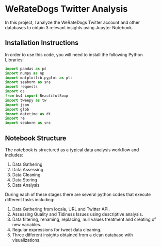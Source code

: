 # WeRateDogs Twitter Analysis
In this project, I analyze the WeRateDogs Twitter account and other databases to obtain 3 relevant insights using Jupyter Notebook.

## Installation Instructions
In order to use this code, you will need to install the following Python Libraries:
```python
import pandas as pd
import numpy as np
import matplotlib.pyplot as plt
import seaborn as sns
import requests
import os
from bs4 import BeautifulSoup
import tweepy as tw
import json
import glob
import datetime as dt
import re
import seaborn as sns
```

## Notebook Structure

The notebook is structured as a typical data analysis workflow and includes:

1. Data Gathering
2. Data Assessing
3. Data Cleaning
4. Data Storing
5. Data Analysis

During each of these stages there are several python codes that execute different tasks including:

1. Data Gathering from locale, URL and Twitter API.
2. Assessing Quality and Tidiness Issues using descriptive analysis.
3. Data filtering, renaming, replacing, null values treatment and creating of new variables.
4. Regular expressions for tweet data cleaning.
5. Three different insights obtained from a clean database with visualizations.
